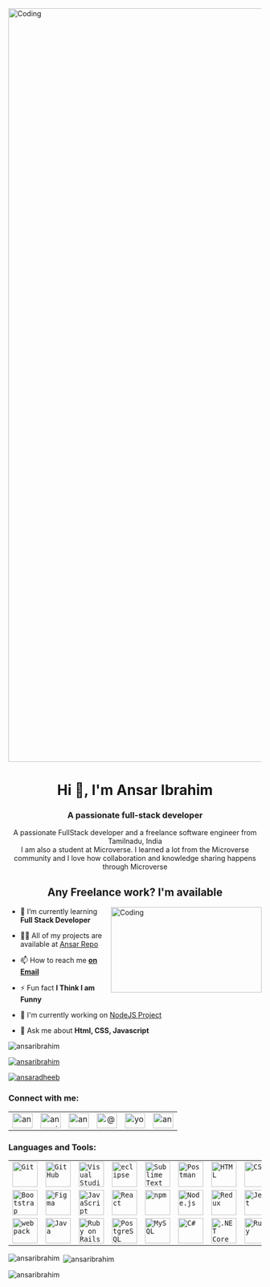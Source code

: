 <img align="center" alt="Coding" width="1500" src="https://www.web24zone.com/wp-content/uploads/2022/09/2c778e_89d09c380b7b4a09bcdbcb329c4734b3_mv2.gif">

<h1 align="center">Hi 👋, I'm Ansar Ibrahim</h1>
<h3 align="center">A passionate full-stack developer</h3>
       <p align="center">A passionate FullStack developer and a freelance software engineer from Tamilnadu, India <br>
       I am also a student at Microverse. I learned a lot from the Microverse community and I love how collaboration and knowledge sharing happens through Microverse</p>
                                                         <h2 align="center">Any Freelance work? I'm available</h2>
<img align="right" alt="Coding" width="300" height= "170"src="https://i0.wp.com/media2.giphy.com/media/QHE5gWI0QjqF2/giphy.gif">


- 🌱 I’m currently learning **Full Stack Developer**

- 👨‍💻 All of my projects are available at [Ansar Repo](https://github.com/AnsarIbrahim?tab=repositories)

- 📫 How to reach me **[on Email](ansaradheeb@gmail.com)**

- ⚡ Fun fact **I Think I am Funny**

- 🔭 I'm currently working on [NodeJS Project](https://github.com/AnsarIbrahim/Natours)

- 💬 Ask me about **Html, CSS, Javascript**


<p align="left"> <img src="https://komarev.com/ghpvc/?username=ansaribrahim&label=Profile%20views&color=0e75b6&style=flat" alt="ansaribrahim" /> </p>

<p align="left"> <a href="https://github.com/ryo-ma/github-profile-trophy"><img src="https://github-profile-trophy.vercel.app/?username=ansaribrahim" alt="ansaribrahim" /></a> </p>

<p align="left"> <a href="https://twitter.com/ansaradheeb" target="blank"><img src="https://img.shields.io/twitter/follow/ansaradheeb?logo=twitter&style=for-the-badge" alt="ansaradheeb" /></a> </p>

<h3 align="left">Connect with me:</h3>
<table>
  <tr>
    <td align="center"><a href="https://twitter.com/ansaradheeb" target="blank"><img src="https://github.com/AnsarIbrahim/AnsarIbrahim/assets/117971223/668db07b-8a78-41f9-9da5-98fc1f9035a7" alt="ansaradheeb" height="30" width="40" /></a></td>
    <td align="center"><a href="https://www.linkedin.com/in/ansar-ibrahim" target="blank"><img src="https://github.com/AnsarIbrahim/AnsarIbrahim/assets/117971223/9741d255-8fbd-4bd3-8ad2-0c83f5ffb6a5" alt="ansaribrahim" height="30" width="40" /></a></td>
    <td align="center"><a href="https://fb.com/ansarrasna" target="blank"><img src="https://github.com/AnsarIbrahim/AnsarIbrahim/assets/117971223/21c6fc37-e60b-4e78-8d30-a36e41c1504d" alt="ansarrasna" height="30" width="40" /></a></td>
    <td align="center"><a href="https://medium.com/@ansaribrahim" target="blank"><img src="https://github.com/AnsarIbrahim/AnsarIbrahim/assets/117971223/aa8d958e-cea8-4fd0-a753-eb48403c947f" alt="@ansaribrahim" height="30" width="40" /></a></td>
    <td align="center"><a href="https://angel.co/u/ansar-ibrahim" target="blank"><img src="https://github.com/AnsarIbrahim/AnsarIbrahim/assets/117971223/33339d2c-8552-4289-b5ab-a19b85c3f64c" alt="your-username" height="30" width="40" /></a></td>
    <td align="center"><a href="https://www.hackerrank.com/ansaradheeb" target="blank"><img src="https://github.com/AnsarIbrahim/AnsarIbrahim/assets/117971223/74c9783a-58e0-4319-911a-1ed4645ec2a6" alt="ansaradheeb" height="30" width="40" /></a></td>
  </tr>
</table>

<h3 align="left">Languages and Tools:</h3>
<p align="left"> 
	<table>
		<tr>
			<td><code><img width="50" src="https://user-images.githubusercontent.com/25181517/192108372-f71d70ac-7ae6-4c0d-8395-51d8870c2ef0.png" alt="Git" title="Git"/></code></td>
			<td><code><img width="50" src="https://user-images.githubusercontent.com/25181517/192108374-8da61ba1-99ec-41d7-80b8-fb2f7c0a4948.png" alt="GitHub" title="GitHub"/></code></td>
			<td><code><img width="50" src="https://user-images.githubusercontent.com/25181517/192108891-d86b6220-e232-423a-bf5f-90903e6887c3.png" alt="Visual Studio Code" title="Visual Studio Code"/></code></td>
			<td><code><img width="50" src="https://user-images.githubusercontent.com/25181517/192108892-6e9b5cdf-4e35-4a70-ad9a-801a93a07c1c.png" alt="eclipse" title="eclipse"/></code></td>
			<td><code><img width="50" src="https://user-images.githubusercontent.com/25181517/190887576-6653f877-8439-4521-82f3-403086ead892.png" alt="Sublime Text" title="Sublime Text"/></code></td>
			<td><code><img width="50" src="https://user-images.githubusercontent.com/25181517/192109061-e138ca71-337c-4019-8d42-4792fdaa7128.png" alt="Postman" title="Postman"/></code></td>
			<td><code><img width="50" src="https://user-images.githubusercontent.com/25181517/192158954-f88b5814-d510-4564-b285-dff7d6400dad.png" alt="HTML" title="HTML"/></code></td>
			<td><code><img width="50" src="https://user-images.githubusercontent.com/25181517/183898674-75a4a1b1-f960-4ea9-abcb-637170a00a75.png" alt="CSS" title="CSS"/></code></td>
		</tr>
		<tr>
			<td><code><img width="50" src="https://user-images.githubusercontent.com/25181517/183898054-b3d693d4-dafb-4808-a509-bab54cf5de34.png" alt="Bootstrap" title="Bootstrap"/></code></td>
			<td><code><img width="50" src="https://user-images.githubusercontent.com/25181517/189715289-df3ee512-6eca-463f-a0f4-c10d94a06b2f.png" alt="Figma" title="Figma"/></code></td>
			<td><code><img width="50" src="https://user-images.githubusercontent.com/25181517/117447155-6a868a00-af3d-11eb-9cfe-245df15c9f3f.png" alt="JavaScript" title="JavaScript"/></code></td>
			<td><code><img width="50" src="https://user-images.githubusercontent.com/25181517/183897015-94a058a6-b86e-4e42-a37f-bf92061753e5.png" alt="React" title="React"/></code></td>
			<td><code><img width="50" src="https://user-images.githubusercontent.com/25181517/121401671-49102800-c959-11eb-9f6f-74d49a5e1774.png" alt="npm" title="npm"/></code></td>
			<td><code><img width="50" src="https://user-images.githubusercontent.com/25181517/183568594-85e280a7-0d7e-4d1a-9028-c8c2209e073c.png" alt="Node.js" title="Node.js"/></code></td>
			<td><code><img width="50" src="https://user-images.githubusercontent.com/25181517/187896150-cc1dcb12-d490-445c-8e4d-1275cd2388d6.png" alt="Redux" title="Redux"/></code></td>
			<td><code><img width="50" src="https://user-images.githubusercontent.com/25181517/187955005-f4ca6f1a-e727-497b-b81b-93fb9726268e.png" alt="Jest" title="Jest"/></code></td>
		</tr>
		<tr>
			<td><code><img width="50" src="https://user-images.githubusercontent.com/25181517/187955008-981340e6-b4cc-441b-80cf-7a5e94d29e7e.png" alt="webpack" title="webpack"/></code></td>
			<td><code><img width="50" src="https://user-images.githubusercontent.com/25181517/117201156-9a724800-adec-11eb-9a9d-3cd0f67da4bc.png" alt="Java" title="Java"/></code></td>
			<td><code><img width="50" src="https://user-images.githubusercontent.com/25181517/192603748-3ac17112-3653-4257-80da-a57334b11411.png" alt="Ruby on Rails" title="Ruby on Rails"/></code></td>
			<td><code><img width="50" src="https://user-images.githubusercontent.com/25181517/117208740-bfb78400-adf5-11eb-97bb-09072b6bedfc.png" alt="PostgreSQL" title="PostgreSQL"/></code></td>
			<td><code><img width="50" src="https://user-images.githubusercontent.com/25181517/183896128-ec99105a-ec1a-4d85-b08b-1aa1620b2046.png" alt="MySQL" title="MySQL"/></code></td>
			<td><code><img width="50" src="https://user-images.githubusercontent.com/25181517/121405384-444d7300-c95d-11eb-959f-913020d3bf90.png" alt="C#" title="C#"/></code></td>
			<td><code><img width="50" src="https://user-images.githubusercontent.com/25181517/121405754-b4f48f80-c95d-11eb-8893-fc325bde617f.png" alt=".NET Core" title=".NET Core"/></code></td>
			<td><code><img width="50" src="https://user-images.githubusercontent.com/25181517/192603745-7d34df9e-7756-4756-a539-6a61badf7a80.png" alt="Ruby" title="Ruby"/></code></td>
		</tr>
	</table>
 </p>

<p><img align="left" src="https://github-readme-stats.vercel.app/api/top-langs?username=ansaribrahim&show_icons=true&locale=en&layout=compact" alt="ansaribrahim" /></p>

<p>&nbsp;<img align="center" src="https://github-readme-stats.vercel.app/api?username=ansaribrahim&show_icons=true&locale=en" alt="ansaribrahim" /></p>

<p><img align="center" src="https://github-readme-streak-stats.herokuapp.com/?user=ansaribrahim&" alt="ansaribrahim" /></p>
